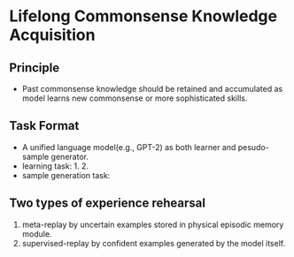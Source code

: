 # Lifelong Commonsense Knowledge Acquisition

## Principle
+ Past commonsense knowledge should be retained and accumulated as model learns new commonsense or more sophisticated skills.

## Task Format
+ A unified language model(e.g., GPT-2) as both learner and pesudo-sample generator.
+ learning task:
    1. 
    2. 
+ sample generation task:

## Two types of experience rehearsal
1. meta-replay by uncertain examples stored in physical episodic memory module.
2. supervised-replay by confident examples generated by the model itself.